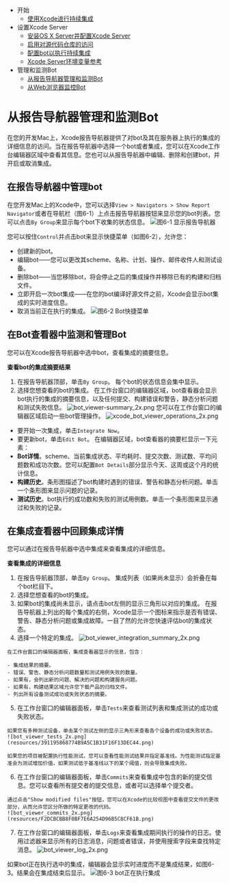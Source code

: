 * 开始
  * [使用Xcode进行持续集成](quiver:///notes/B8F910ED-9426-4002-918D-079DEBDADFED)
* 设置Xcode Server
   * [安装OS X Server并配置Xcode Server](quiver:///notes/B155FC18-728C-43C3-8B18-90A5BCC53A3C)
   * [启用对源代码仓库的访问](quiver:///notes/E631BFE3-D44B-415A-AD71-2000EE434F76)
   * [配置bot以执行持续集成](quiver:///notes/65119961-EEA9-48ED-BDC5-6084BABDAF24)
   * [Xcode Server环境变量参考](quiver:///notes/D1A19475-8618-4E27-B801-143C7B0DDB01)
* 管理和监测Bot
   * [从报告导航器管理和监测Bot](quiver:///notes/3BC9417A-D0CC-4BF6-A8C5-DBF427699713)
   * [从Web浏览器监控Bot](quiver:///notes/C97641EE-3B4E-4BE9-A2CF-39B4FB276DA7)

# 从报告导航器管理和监测Bot
在您的开发Mac上，Xcode报告导航器提供了对bot及其在服务器上执行的集成的详细信息的访问。当在报告导航器中选择一个bot或者集成，您可以在Xcode工作台编辑器区域中查看其信息。您也可以从报告导航器中编辑、删除和创建bot，并开启或取消集成。

## 在报告导航器中管理bot
在您开发Mac上的Xcode中，您可以选择`View > Navigators > Show Report Navigator`或者在导航栏（图6-1）上点击报告导航器按钮来显示您的bot列表。您可以点击`By Group`来显示每个bot下收集的状态信息。
  ![图6-1 显示报告导航器](resources/4C318B7BDCF1C946D87B2126854B507E.png)
  
您可以按住`Control`并点击bot来显示快捷菜单（如图6-2），允许您：

  - 创建新的bot。
  - 编辑bot——您可以更改其scheme、名称、计划、操作、邮件收件人和测试设备。
  - 删除bot——当您移除bot，将会停止之后的集成操作并移除已有的构建和归档文件。
  - 立即开启一次bot集成——在您的bot编译好源文件之前，Xcode会显示bot集成的实时进度信息。
  - 取消当前正在执行的集成。
  ![图6-2 Bot快捷菜单](resources/D8B4E813F4B5DAE424421A98A90CA1D0.png)

## 在Bot查看器中监测和管理Bot
您可以在Xcode报告导航器中选中bot，查看集成的摘要信息。

**查看bot的集成摘要结果**

  1. 在报告导航器顶部，单击`By Group`。
    每个bot的状态信息会集中显示。
  2. 选择您想查看的bot的集成。
    在工作台窗口的编辑器区域，bot查看器会显示bot执行的集成的摘要信息，以及任何提交、构建错误和警告，静态分析问题和测试失败信息。
    ![bot_viewer-summary_2x.png](resources/0BD0396A7BC004A6F59B422CC8AB1711.png)
您可以在工作台窗口的编辑器区域启动一些bot管理操作。
  ![xcode_bot_viewer_operations_2x.png](resources/7C9808C63A77B1517A3F912D51F25140.png)
  
  - 要开始一次集成，单击`Integrate Now`。
  - 要更新bot，单击`Edit Bot`。
在编辑器区域，bot查看器的摘要栏显示一下元素：
  - **Bot详情**。scheme、当前集成状态、平均耗时、提交次数、测试数、平均问题数和成功次数。您可以配置`Bot Details`部分显示今天、这周或这个月的统计信息。
  - **构建历史**。条形图描述了bot构建时遇到的错误、警告和静态分析问题。单击一个条形图来显示问题的记录。
  - **测试历史**。bot执行的成功数和失败的测试用例数。单击一个条形图来显示通过和失败的记录。

## 在集成查看器中回顾集成详情
您可以通过在报告导航器中选中集成来查看集成的详细信息。

**查看集成的详细信息**

  1. 在报告导航器顶部，单击`By Group`。
    集成列表（如果尚未显示）会折叠在每个bot栏目下。
  2. 选择您想查看的bot的集成。
  3. 如果bot的集成尚未显示，请点击bot左侧的显示三角形以对应的集成。
    在报告导航器上列出的每个集成的右侧，Xcode显示一个图标来指示是否有错误、警告、静态分析问题或集成故障。一目了然的允许您快速评估bot的集成状态。
  4. 选择一个特定的集成。
    ![bot_viewer_integration_summary_2x.png](resources/E53EE7A2761BC642DB5EB9CDDC185327.png)
    
    在工作台窗口的编辑器面板，集成查看器显示的信息，包含：
    
    - 集成结果的摘要。
    - 错误、警告、静态分析问题数量和测试用例失败的数量。
    - 如果有，会列出新的问题、解决的问题和构建服务问题。
    - 如果有，构建结果区域允许您下载产品的归档文件。
    - 列出所有设备测试成功或失败状态的摘要。
  5. 在工作台窗口的编辑器面板，单击`Tests`来查看测试列表和集成测试的成功或失败状态。
  
    如果您有多种测试设备，单击某个测试左侧的显示三角形来查看各个设备的成功或失败状态。
    ![bot_viewer_tests_2x.png](resources/391195868774B9A5C1B31F16F13DEC44.png)
    
    如果您的项目被配置执行性能测试，您可以查看性能测试结果并指定基准线。为性能测试指定基准会为测试增加价值，如果测试低于基准线以下的某个阈值，则会导致集成失败。
  6. 在工作台窗口的编辑器面板，单击`Commits`来查看集成中包含的新的提交信息。您可以查看所有提交者的提交信息，或者可以选择单个提交者。
  
    通过点击"Show modified files"按钮，您可以在Xcode的比较视图中查看提交文件的更改部分，从而允许您区分所做的特定更改的代码。
    ![bot_viewer_commits_2x.png](resources/F2DCBCBB8F0BF7E6A254D96B5C8CF61B.png)
  7. 在工作台窗口的编辑器面板，单击`Logs`来查看集成期间执行的操作的日志。使用过滤器来显示所有的日志消息，问题或者错误，并使用搜索字段来查找特定消息。
    ![bot_viewer_log_2x.png](resources/4E0975C706178C9334824E117D57CACC.png)
    
如果bot正在执行选中的集成，编辑器会显示实时进度而不是集成结果，如图6-3。结果会在集成结束后显示。
![图6-3 bot正在执行集成](resources/F326724E0F1D345657226B3B2E406A47.png)